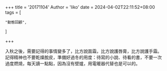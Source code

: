 

+++
title = '20171104'
Author = 'liko'
date = 2024-04-02T22:11:52+08:00
tags = [
    
    "動態回顧",
    
]

+++

入秋之後，需要記得的事情變多了，比方說面霜，比方說護唇膏，比方說護手霜。記得精神也不要乾燥脫皮，準備好過冬的用度：待寫的小說、待看的書，不要一次過度燃燒，每天讀一點點，因為沒有壁爐，用電暖器代替也是可以的。
